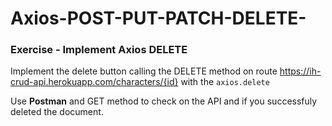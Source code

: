 # Axios-POST-PUT-PATCH-DELETE-


### Exercise - Implement Axios DELETE

Implement the delete button calling the DELETE method on route https://ih-crud-api.herokuapp.com/characters/{id}   with the `axios.delete`



Use **Postman** and GET method to check on the API and if you successfuly deleted the document.  
